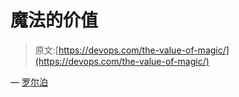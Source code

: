 # 魔法的价值

> 原文:[https://devops.com/the-value-of-magic/](https://devops.com/the-value-of-magic/)

— [罗尔泊](https://devops.com/author/breselman/)